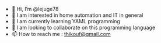 - 👋 Hi, I’m @lejuge78
- 👀 I am interested in home automation and IT in general
- 🌱 I am currently learning YAML programming
- 💞️ I am looking to collaborate on this programming language
- 📫 How to reach me : thikouf@gmail.com

<!---
lejuge78/lejuge78 is a ✨ special ✨ repository because its `README.md` (this file) appears on your GitHub profile.
You can click the Preview link to take a look at your changes.
--->
